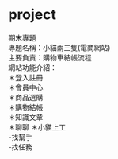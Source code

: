 # project
期末專題  
專題名稱：小貓兩三隻(電商網站)  
主要負責：購物車結帳流程  
網站功能介紹：  
＊登入註冊   
＊會員中心   
＊商品選購  
＊購物結帳  
＊知識文章   
＊聊聊
＊小貓上工   
  -找幫手  
  -找任務



